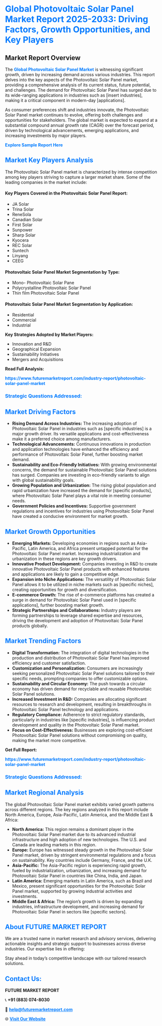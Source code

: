 <h1 style="color: #007BFF;">Global Photovoltaic Solar Panel Market Report 2025-2033: Driving Factors, Growth Opportunities, and Key Players</h1>

<section id="overview">
<h2>Market Report Overview</h2>
<p>The <a href="https://www.futuremarketreport.com/industry-report/photovoltaic-solar-panel-market" style="color: #007BFF; text-decoration: none;"><strong>Global Photovoltaic Solar Panel Market</strong></a> is witnessing significant growth, driven by increasing demand across various industries. This report delves into the key aspects of the Photovoltaic Solar Panel market, providing a comprehensive analysis of its current status, future potential, and challenges. The demand for Photovoltaic Solar Panel has surged due to its wide-ranging applications in industries such as [insert industries], making it a critical component in modern-day [applications].</p>
<p>As consumer preferences shift and industries innovate, the Photovoltaic Solar Panel market continues to evolve, offering both challenges and opportunities for stakeholders. The global market is expected to expand at a substantial compound annual growth rate (CAGR) over the forecast period, driven by technological advancements, emerging applications, and increasing investments by major players.</p>
</section>

<section id="overview">
<p><a href="https://www.futuremarketreport.com/request-sample/reportId=84325" style="color: #007BFF; text-decoration: none;"><strong>Explore Sample Report Here</strong></a></p>
</section>

<section id="key-players">
<h2 style="color: #007BFF;">Market Key Players Analysis</h2>
<p>The Photovoltaic Solar Panel market is characterized by intense competition among key players striving to capture a larger market share. Some of the leading companies in the market include:</p>
<h4>Key Players Covered in the Photovoltaic Solar Panel Report:</h4>
<ul><li>JA Solar</li><li>Trina Solar</li><li>ReneSola</li><li>Canadian Solar</li><li>First Solar</li><li>Sunpower</li><li>Sharp Solar</li><li>Kyocera</li><li>REC Solar</li><li>Suntech</li><li>Linyang</li><li>CEEG</li></ul>
<h4>Photovoltaic Solar Panel Market Segmentation by Type:</h4>
<ul><li>Mono- Photovoltaic Solar Pane</li><li>Polycrystalline Photovoltaic Solar Panel</li><li>Thin film Photovoltaic Solar Panel</li></ul>

<h4>Photovoltaic Solar Panel Market Segmentation by Application:</h4>
<ul><li>Residential</li><li>Commercial</li><li>Industrial</li></ul>
<p><strong>Key Strategies Adopted by Market Players:</strong></p>
<ul>
<li>Innovation and R&D</li>
<li>Geographical Expansion</li>
<li>Sustainability Initiatives</li>
<li>Mergers and Acquisitions</li>
</ul>
</section>

<section>
<p><strong>Read Full Analysis: </strong></p><a href="https://www.futuremarketreport.com/industry-report/photovoltaic-solar-panel-market" style="color: #007BFF; text-decoration: none;"><strong>https://www.futuremarketreport.com/industry-report/photovoltaic-solar-panel-market</strong></a>
<h3 style="color: #007BFF;">Strategic Questions Addressed:</h3>
</section>

<section id="driving-factors">
<h2 style="color: #007BFF;">Market Driving Factors</h2>
<ul>
<li><strong>Rising Demand Across Industries:</strong> The increasing adoption of Photovoltaic Solar Panel in industries such as [specific industries] is a major growth driver. Its versatile applications and cost-effectiveness make it a preferred choice among manufacturers.</li>
<li><strong>Technological Advancements:</strong> Continuous innovations in production and application technologies have enhanced the efficiency and performance of Photovoltaic Solar Panel, further boosting market demand.</li>
<li><strong>Sustainability and Eco-Friendly Initiatives:</strong> With growing environmental concerns, the demand for sustainable Photovoltaic Solar Panel solutions has surged. Companies are investing in eco-friendly variants to align with global sustainability goals.</li>
<li><strong>Growing Population and Urbanization:</strong> The rising global population and rapid urbanization have increased the demand for [specific products], where Photovoltaic Solar Panel plays a vital role in meeting consumer needs.</li>
<li><strong>Government Policies and Incentives:</strong> Supportive government regulations and incentives for industries using Photovoltaic Solar Panel have created a conducive environment for market growth.</li>
</ul>
</section>

<section id="growth-opportunities">
<h2 style="color: #007BFF;">Market Growth Opportunities</h2>
<ul>
<li><strong>Emerging Markets:</strong> Developing economies in regions such as Asia-Pacific, Latin America, and Africa present untapped potential for the Photovoltaic Solar Panel market. Increasing industrialization and urbanization in these regions are key growth drivers.</li>
<li><strong>Innovative Product Development:</strong> Companies investing in R&D to create innovative Photovoltaic Solar Panel products with enhanced features and applications are likely to gain a competitive edge.</li>
<li><strong>Expansion into Niche Applications:</strong> The versatility of Photovoltaic Solar Panel allows it to be utilized in niche markets such as [specific niches], creating opportunities for growth and diversification.</li>
<li><strong>E-commerce Growth:</strong> The rise of e-commerce platforms has created a surge in demand for Photovoltaic Solar Panel used in [specific applications], further boosting market growth.</li>
<li><strong>Strategic Partnerships and Collaborations:</strong> Industry players are forming partnerships to leverage shared expertise and resources, driving the development and adoption of Photovoltaic Solar Panel products globally.</li>
</ul>
</section>

<section id="trending-factors">
<h2 style="color: #007BFF;">Market Trending Factors</h2>
<ul>
<li><strong>Digital Transformation:</strong> The integration of digital technologies in the production and distribution of Photovoltaic Solar Panel has improved efficiency and customer satisfaction.</li>
<li><strong>Customization and Personalization:</strong> Consumers are increasingly seeking personalized Photovoltaic Solar Panel solutions tailored to their specific needs, prompting companies to offer customizable options.</li>
<li><strong>Sustainability and Circular Economy:</strong> The push towards a circular economy has driven demand for recyclable and reusable Photovoltaic Solar Panel solutions.</li>
<li><strong>Increased Investment in R&D:</strong> Companies are allocating significant resources to research and development, resulting in breakthroughs in Photovoltaic Solar Panel technology and applications.</li>
<li><strong>Regulatory Compliance:</strong> Adherence to strict regulatory standards, particularly in industries like [specific industries], is influencing product development and quality in the Photovoltaic Solar Panel market.</li>
<li><strong>Focus on Cost-Effectiveness:</strong> Businesses are exploring cost-efficient Photovoltaic Solar Panel solutions without compromising on quality, making the market more competitive.</li>
</ul>
</section>

<section>
<p><strong>Get Full Report: </strong></p><a href="https://www.futuremarketreport.com/industry-report/photovoltaic-solar-panel-market" style="color: #007BFF; text-decoration: none;"><strong>https://www.futuremarketreport.com/industry-report/photovoltaic-solar-panel-market</strong></a>
<h3 style="color: #007BFF;">Strategic Questions Addressed:</h3>
</section>


<section id="regional-analysis">
<h2 style="color: #007BFF;">Market Regional Analysis</h2>
<p>The global Photovoltaic Solar Panel market exhibits varied growth patterns across different regions. The key regions analyzed in this report include North America, Europe, Asia-Pacific, Latin America, and the Middle East & Africa:</p>
<ul>
<li><strong>North America:</strong> This region remains a dominant player in the Photovoltaic Solar Panel market due to its advanced industrial infrastructure and high adoption of new technologies. The U.S. and Canada are leading markets in this region.</li>
<li><strong>Europe:</strong> Europe has witnessed steady growth in the Photovoltaic Solar Panel market, driven by stringent environmental regulations and a focus on sustainability. Key countries include Germany, France, and the U.K.</li>
<li><strong>Asia-Pacific:</strong> The Asia-Pacific region is experiencing rapid growth, fueled by industrialization, urbanization, and increasing demand for Photovoltaic Solar Panel in countries like China, India, and Japan.</li>
<li><strong>Latin America:</strong> Emerging markets in Latin America, such as Brazil and Mexico, present significant opportunities for the Photovoltaic Solar Panel market, supported by growing industrial activities and investments.</li>
<li><strong>Middle East & Africa:</strong> The region’s growth is driven by expanding industries, infrastructure development, and increasing demand for Photovoltaic Solar Panel in sectors like [specific sectors].</li>
</ul>
</section>

<footer>
<h2 style="color: #007BFF;">About FUTURE MARKET REPORT</h2>
<p>We are a trusted name in market research and advisory services, delivering actionable insights and strategic support to businesses across diverse industries. Our expertise lies in offering:</p>

<p>Stay ahead in today’s competitive landscape with our tailored research solutions.</p>

<h2 style="color: #007BFF;">Contact Us:</h2>
<p><strong>FUTURE MARKET REPORT</strong></p>
<p>📞 <strong>+91 (883) 074-8030</strong></p>
<p>📧 <strong><a href="mailto:help@futuremarketreport.com" style="color: #007BFF;">help@futuremarketreport.com</a></strong></p>
<p>🌐 <strong><a href="https://www.futuremarketreport.com/" style="color: #007BFF;">Visit Our Website</a></strong></p>
</footer>